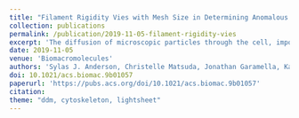 ```yaml
---
title: "Filament Rigidity Vies with Mesh Size in Determining Anomalous Diffusion in Cytoskeleton"
collection: publications
permalink: /publication/2019-11-05-filament-rigidity-vies
excerpt: 'The diffusion of microscopic particles through the cell, important to processes such as viral infection, gene delivery, and vesicle transport, is largely controlled by the complex cytoskeletal network, comprised of semiflexible actin filaments and rigid microtubules, that pervades the cytoplasm. By varying the relative concentrations of actin and microtubules, the cytoskeleton can display a host of different structural and dynamic properties that, in turn, impact the diffusion of particles through the composite network. Here, we couple single-particle tracking with differential dynamic microscopy to characterize the transport of microsphere tracers diffusing through composite in vitro networks with varying ratios of actin and microtubules.'
date: 2019-11-05
venue: 'Biomacromolecules'
authors: 'Sylas J. Anderson, Christelle Matsuda, Jonathan Garamella, Karthik Reddy Peddireddy Rae M Robertson-Anderson, Ryan McGorty'
doi: 10.1021/acs.biomac.9b01057
paperurl: 'https://pubs.acs.org/doi/10.1021/acs.biomac.9b01057'
citation: 
theme: "ddm, cytoskeleton, lightsheet"
---
```

